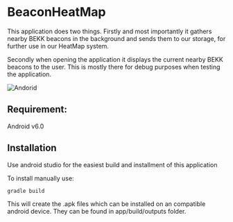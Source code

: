 # BeaconHeatMap

This application does two things. Firstly and most importantly it gathers nearby BEKK beacons in
the background and sends them to our storage, for further use in our HeatMap system.

Secondly when opening the application it displays the current nearby BEKK beacons to the user.
This is mostly there for debug purposes when testing the application.

![Andorid](https://cloud.githubusercontent.com/assets/2320398/14406979/576e3fb6-feb8-11e5-98fd-b27f16678cab.png)

## Requirement:

Android v6.0

## Installation

Use android studio for the easiest build and installment of this application

To install manually use:

```
gradle build
```

This will create the .apk files which can be installed on an compatible android device. They can be
found in app/build/outputs folder.